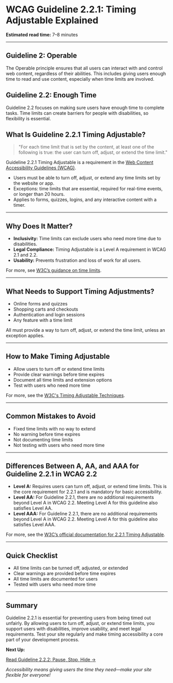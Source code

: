 <!--
title: 2.2.1 - Timing Adjustable
series: Making the Web Accessible for All
description: A practical guide to WCAG Guideline 2.2.1 (Timing Adjustable)—what it means, why it matters, and how to ensure users can extend or turn off time limits.
keywords: wcag 2.2.1, timing adjustable, time limits, accessibility, web standards, digital inclusion
image: WCAG-Series-2-2-1.png
imageAlt: Blue text on yellow background saying, "Web Content Accessibiilty Guiedlines (WCAG) 2.2.1 Explained, Timing Adjustable"
status: published
date: 2025-07-03
-->

# **WCAG Guideline 2.2.1: Timing Adjustable Explained**

**Estimated read time:** 7–8 minutes

---

## **Guideline 2: Operable**

The Operable principle ensures that all users can interact with and control web content, regardless of their abilities. This includes giving users enough time to read and use content, especially when time limits are involved.

## **Guideline 2.2: Enough Time**

Guideline 2.2 focuses on making sure users have enough time to complete tasks. Time limits can create barriers for people with disabilities, so flexibility is essential.

## **What Is Guideline 2.2.1 Timing Adjustable?**

<!-- [Illustration: Clock with adjustable time and a user extending a session] -->

> "For each time limit that is set by the content, at least one of the following is true: the user can turn off, adjust, or extend the time limit."

Guideline 2.2.1 Timing Adjustable is a requirement in the [Web Content Accessibility Guidelines (WCAG)](https://www.w3.org/WAI/WCAG22/quickref/#timing-adjustable).

- Users must be able to turn off, adjust, or extend any time limits set by the website or app.
- Exceptions: time limits that are essential, required for real-time events, or longer than 20 hours.
- Applies to forms, quizzes, logins, and any interactive content with a timer.

---

## **Why Does It Matter?**

<!-- [Infographic: User extending a session, clock, and warning icon] -->

- **Inclusivity:** Time limits can exclude users who need more time due to disabilities.
- **Legal Compliance:** Timing Adjustable is a Level A requirement in WCAG 2.1 and 2.2.
- **Usability:** Prevents frustration and loss of work for all users.

For more, see [W3C’s guidance on time limits](https://www.w3.org/WAI/WCAG22/Understanding/timing-adjustable.html).

---

## **What Needs to Support Timing Adjustments?**

<!-- [Grid: Forms, quizzes, checkout, all with time limit icons] -->

- Online forms and quizzes
- Shopping carts and checkouts
- Authentication and login sessions
- Any feature with a time limit

All must provide a way to turn off, adjust, or extend the time limit, unless an exception applies.

---

## **How to Make Timing Adjustable**

<!-- [Side-by-side code snippets: Session extension, warning dialog]
[Example: Settings panel for time limits] -->

- Allow users to turn off or extend time limits
- Provide clear warnings before time expires
- Document all time limits and extension options
- Test with users who need more time

For more, see the [W3C's Timing Adjustable Techniques](https://www.w3.org/WAI/WCAG22/Techniques/general/G133).

---

## **Common Mistakes to Avoid**

<!-- [Do/Don't graphic: Left side with extendable time, right side with fixed time] -->

- Fixed time limits with no way to extend
- No warning before time expires
- Not documenting time limits
- Not testing with users who need more time

---

## **Differences Between A, AA, and AAA for Guideline 2.2.1 in WCAG 2.2**

<!-- [Infographic: Three columns labeled A, AA, AAA with example requirements for each] -->

- **Level A:** Requires users can turn off, adjust, or extend time limits. This is the core requirement for 2.2.1 and is mandatory for basic accessibility.
- **Level AA:** For Guideline 2.2.1, there are no additional requirements beyond Level A in WCAG 2.2. Meeting Level A for this guideline also satisfies Level AA.
- **Level AAA:** For Guideline 2.2.1, there are no additional requirements beyond Level A in WCAG 2.2. Meeting Level A for this guideline also satisfies Level AAA.

For more, see the [W3C’s official documentation for 2.2.1 Timing Adjustable](https://www.w3.org/WAI/WCAG22/Understanding/timing-adjustable.html).

---

## **Quick Checklist**

<!-- [Checklist graphic: Icons for each item (clock, warning, settings, etc.)] -->

- All time limits can be turned off, adjusted, or extended
- Clear warnings are provided before time expires
- All time limits are documented for users
- Tested with users who need more time

---

## **Summary**

<!-- [Illustration: User extending a session on a web app] -->

Guideline 2.2.1 is essential for preventing users from being timed out unfairly. By allowing users to turn off, adjust, or extend time limits, you support users with disabilities, improve usability, and meet legal requirements. Test your site regularly and make timing accessibility a core part of your development process.

**Next Up:**

[Read Guideline 2.2.2: Pause, Stop, Hide →](WCAG-Guideline-2-2-2-Pause-Stop-Hide-Explained)

*Accessibility means giving users the time they need—make your site flexible for everyone!*
